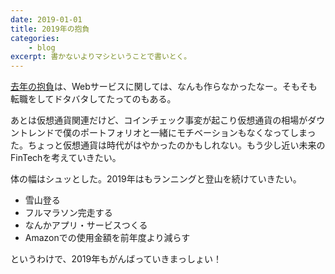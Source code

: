 ```yaml
---
date: 2019-01-01
title: 2019年の抱負
categories: 
    - blog
excerpt: 書かないよりマシということで書いとく。
---
```


[去年の抱負](/mol/log/new-years-resolutions-2018/)は、Webサービスに関しては、なんも作らなかったなー。そもそも転職をしてドタバタしてたってのもある。

あとは仮想通貨関連だけど、コインチェック事変が起こり仮想通貨の相場がダウントレンドで僕のポートフォリオと一緒にモチベーションもなくなってしまった。ちょっと仮想通貨は時代がはやかったのかもしれない。もう少し近い未来のFinTechを考えていきたい。

体の幅はシュッとした。2019年はもランニングと登山を続けていきたい。

- 雪山登る
- フルマラソン完走する
- なんかアプリ・サービスつくる
- Amazonでの使用金額を前年度より減らす

というわけで、2019年もがんばっていきまっしょい！


